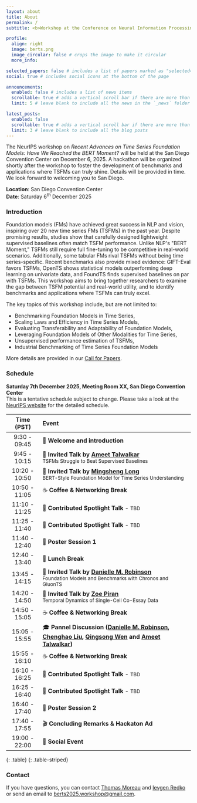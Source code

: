 ```yaml
---
layout: about
title: About
permalink: /
subtitle: <b>Workshop at the Conference on Neural Information Processing Systems (NeurIPS) 2025</b>

profile:
  align: right
  image: berts.png
  image_circular: false # crops the image to make it circular
  more_info: 

selected_papers: false # includes a list of papers marked as "selected={true}"
social: true # includes social icons at the bottom of the page

announcements:
  enabled: false # includes a list of news items
  scrollable: true # adds a vertical scroll bar if there are more than 3 news items
  limit: 5 # leave blank to include all the news in the `_news` folder

latest_posts:
  enabled: false
  scrollable: true # adds a vertical scroll bar if there are more than 3 new posts items
  limit: 3 # leave blank to include all the blog posts
---
```


The NeurIPS workshop on *Recent Advances on Time Series Foundation Models: Have We Reached the BERT Moment?* will be held at the San Diego Convention Center on December 6, 2025.
A hackathon will be organized shortly after the workshop to foster the development of benchmarks and applications where TSFMs can truly shine. Details will be provided in time. We look forward to welcoming you to San Diego. 

**Location**: San Diego Convention Center<br>
**Date**: Saturday 6<sup>th</sup> December 2025

### Introduction

Foundation models (FMs) have achieved great success in NLP and vision, inspiring over 20 new time series FMs (TSFMs) in the past year. Despite promising results, studies show that carefully designed lightweight supervised baselines often match TSFM performance. Unlike NLP's "BERT Moment," TSFMs still require full fine-tuning to be competitive in real-world scenarios. Additionally, some tabular FMs rival TSFMs without being time series-specific. Recent benchmarks also provide mixed evidence: GIFT-Eval favors TSFMs, OpenTS shows statistical models outperforming deep learning on univariate data, and FoundTS finds supervised baselines on par with TSFMs. This workshop aims to bring together researchers to examine the gap between TSFM potential and real-world utility, and to identify benchmarks and applications where TSFMs can truly excel.

The key topics of this workshop include, but are not limited to:
- Benchmarking Foundation Models in Time Series,
- Scaling Laws and Efficiency in Time Series Models,
- Evaluating Transferability and Adaptability of Foundation Models,
- Leveraging Foundation Models of Other Modalities for Time Series,
- Unsupervised performance estimation of TSFMs,
- Industrial Benchmarking of Time Series Foundation Models

More details are provided in our [Call for Papers](/call-for-papers/).

### Schedule
**Saturday 7th December 2025, Meeting Room XX, San Diego Convention Center** <br>
This is a tentative schedule subject to change. Please take a look at the [NeurIPS website](https://neurips.cc/) for the detailed schedule.

| **Time (PST)**                                | **Event**                                                                                                                                                                   |
|:------------------------------------------:|:------------------------------------------------------------------------------------------------------------------------------------------------------------------------|
| 9:30 - 09:45                  | 🥁 **Welcome and introduction**                                                                                                                                              |
| 9:45 - 10:15                  | 📢 **Invited Talk by <a href="https://www.cs.cmu.edu/~atalwalk/">Ameet Talwalkar</a>** <br /> <small>TSFMs Struggle to Beat Supervised Baselines<small/>                                                                                       |
| 10:20 - 10:50                 | 📢 **Invited Talk by <a href="https://ise.thss.tsinghua.edu.cn/~mlong/">Mingsheng Long</a>** <br /> <small>BERT-Style Foundation Model for Time Series Understanding<small/>                                                                           |
| 10:50 - 11:05                 | ☕ **Coffee & Networking Break**                                                                                                             |
| 11:10 - 11:25                 | 🎤 **Contributed Spotlight Talk** - <small>TBD<small/>                                                                                           |
| 11:25 - 11:40                 | 🎤 **Contributed Spotlight Talk** - <small>TBD<small/>                                                                                                          |
| 11:40 - 12:40                 | 📑 **Poster Session 1**                                                                                                                                   |
| 12:40 - 13:40                 | 🦞 **Lunch Break**   |
| 13:45 - 14:15                 | 📢 **Invited Talk by <a href="https://dcmaddix.github.io/">Danielle M. Robinson</a>** <br /> <small>Foundation Models and Benchmarks with Chronos and GluonTS<small/>                                                                             |
| 14:20 - 14:50                 | 📢 **Invited Talk by <a href="https://www.zoepiran.com/en/latest/">Zoe Piran</a>** <br /> <small>Temporal Dynamics of Single-Cell Co-Essay Data<small/>                                         |
| 14:50 - 15:05                 | ☕ **Coffee & Networking Break**                                                                                                                           |
| 15:05 - 15:55                 | 🎓 **Pannel Discussion (<a href="https://dcmaddix.github.io/">Danielle M. Robinson</a>, <a href="https://sites.google.com/view/liuchenghao/home">Chenghao Liu</a>, <a href="https://sites.google.com/site/qingsongwen8/">Qingsong Wen</a> and <a href="https://www.cs.cmu.edu/~atalwalk/">Ameet Talwalkar</a>)**                                                                                                                                                             |
| 15:55 - 16:10                 | ☕ **Coffee & Networking Break**                                                                                                                           |
| 16:10 - 16:25                 | 🎤 **Contributed Spotlight Talk** - <small>TBD<small/>                                                                                                                              |
| 16:25 - 16:40                 | 🎤 **Contributed Spotlight Talk** - <small>TBD<small/>                                                                   |
| 16:40 - 17:40                 | 📑 **Poster Session 2**                                                                                  |
| 17:40 - 17:55                 | 🎬 **Concluding Remarks & Hackaton Ad**                                          |
| 19:00 - 22:00                 | 🍻 **Social Event**                                          |
{: .table}
{: .table-striped}

### Contact

If you have questions, you can contact [Thomas Moreau](mailto:thomas.moreau@inria.fr) and [Ievgen Redko](mailto:ievgen.redko@gmail.com) or send an email to [berts2025.workshop@gmail.com](mailto:berts2025.workshop@gmail.com).
